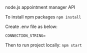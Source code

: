 node.js appointment manager API

To install npm packages
`npm install`

Create .env file as below:
```
CONNECTION_STRING=
```

Then to run project locally:
`npm start`

